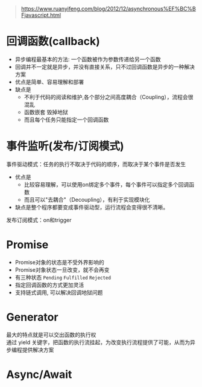 > https://www.ruanyifeng.com/blog/2012/12/asynchronous%EF%BC%BFjavascript.html
# 回调函数(callback)
+ 异步编程最基本的方法: 一个函数被作为参数传递给另一个函数
+ 回调并不一定就是异步，并没有直接关系，只不过回调函数是异步的一种解决方案
+ 优点是简单、容易理解和部署
+ 缺点是
    + 不利于代码的阅读和维护,各个部分之间高度耦合（Coupling），流程会很混乱
    + 函数嵌套 毁掉地狱
    + 而且每个任务只能指定一个回调函数
# 事件监听(发布/订阅模式)
事件驱动模式：任务的执行不取决于代码的顺序，而取决于某个事件是否发生
+ 优点是
    + 比较容易理解，可以使用on绑定多个事件，每个事件可以指定多个回调函数
    + 而且可以"去耦合"（Decoupling），有利于实现模块化
+ 缺点是整个程序都要变成事件驱动型，运行流程会变得很不清晰。

发布订阅模式：on和trigger

# Promise
+ Promise对象的状态是不受外界影响的
+ Promise对象状态一旦改变，就不会再变
+ 有三种状态 `Pending` `Fulfilled` `Rejected`
+ 指定回调函数的方式更加灵活
+ 支持链式调用,  可以解决回调地狱问题
# Generator
最大的特点就是可以交出函数的执行权 <br />
通过 yield 关键字，把函数的执行流挂起，为改变执行流程提供了可能，从而为异步编程提供解决方案
# Async/Await